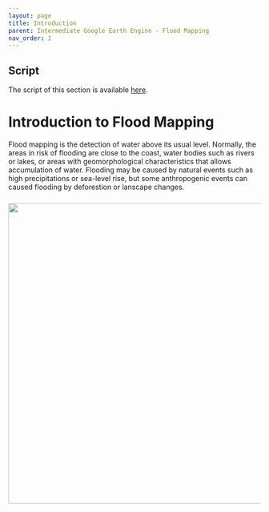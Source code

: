 ```yaml
---
layout: page
title: Introduction
parent: Intermediate Google Earth Engine - Flood Mapping
nav_order: 1
---
```


## Script
The script of this section is available [here]().

# Introduction to Flood Mapping

Flood mapping is the detection of water above its usual level. Normally, the areas in risk of flooding are close to the coast, water bodies such as rivers or lakes, or areas with geomorphological characteristics that allows accumulation of water. Flooding may be caused by natural events such as high precipitations or sea-level rise, but some anthropogenic events can caused flooding by deforestion or lanscape changes.


<p align="center">
<img src="../images/flood/file.jpeg" vspace="10" width="600">
</p>
